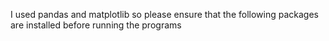 I used pandas and matplotlib so please ensure that the following packages are installed before running the programs
